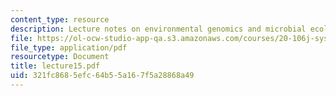 ```yaml
---
content_type: resource
description: Lecture notes on environmental genomics and microbial ecology.
file: https://ol-ocw-studio-app-qa.s3.amazonaws.com/courses/20-106j-systems-microbiology-fall-2006/321fc8685efc64b55a167f5a28868a49_lecture15.pdf
file_type: application/pdf
resourcetype: Document
title: lecture15.pdf
uid: 321fc868-5efc-64b5-5a16-7f5a28868a49
---
```

